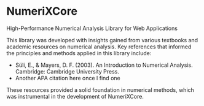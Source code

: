 # NumeriXCore
High-Performance Numerical Analysis Library for Web Applications

This library was developed with insights gained from various textbooks and academic resources on numerical analysis. Key references that informed the principles and methods applied in this library include:

- Süli, E., & Mayers, D. F. (2003). An Introduction to Numerical Analysis. Cambridge: Cambridge University Press.
- Another APA citation here once I find one

These resources provided a solid foundation in numerical methods, which was instrumental in the development of NumeriXCore.